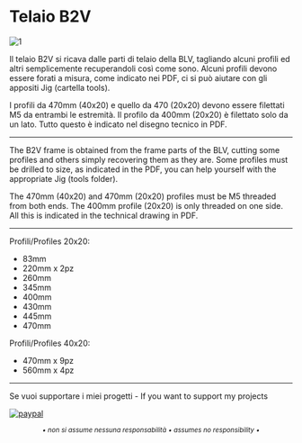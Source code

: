 # Telaio B2V

![1](/Frame/Image/Telaio_Frame.jpg)

Il telaio B2V si ricava dalle parti di telaio della BLV, tagliando alcuni profili ed altri semplicemente recuperandoli così come sono. Alcuni profili devono essere forati a misura, come indicato nei PDF, ci si può aiutare con gli appositi Jig (cartella tools).

I profili da 470mm (40x20) e quello da 470 (20x20) devono essere filettati M5 da entrambi le estremità. Il profilo da 400mm (20x20) è filettato solo da un lato. Tutto questo è indicato nel disegno tecnico in PDF.

---

The B2V frame is obtained from the frame parts of the BLV, cutting some profiles and others simply recovering them as they are. Some profiles must be drilled to size, as indicated in the PDF, you can help yourself with the appropriate Jig (tools folder).

The 470mm (40x20) and 470mm (20x20) profiles must be M5 threaded from both ends. The 400mm profile (20x20) is only threaded on one side. All this is indicated in the technical drawing in PDF.

---

Profili/Profiles 20x20:
- 83mm
- 220mm x 2pz
- 260mm
- 345mm
- 400mm
- 430mm
- 445mm
- 470mm

Profili/Profiles 40x20:
- 470mm x 9pz
- 560mm x 4pz 

---

Se vuoi supportare i miei progetti - If you want to support my projects

[![paypal](https://www.paypalobjects.com/en_US/i/btn/btn_donate_LG.gif)](https://www.paypal.com/donate/?business=WEP7ZAT7WRN88&no_recurring=0&currency_code=EUR)  
<p align="center"><sub><em>• non si assume nessuna responsabilità • assumes no responsibility •</em></sub></p>
